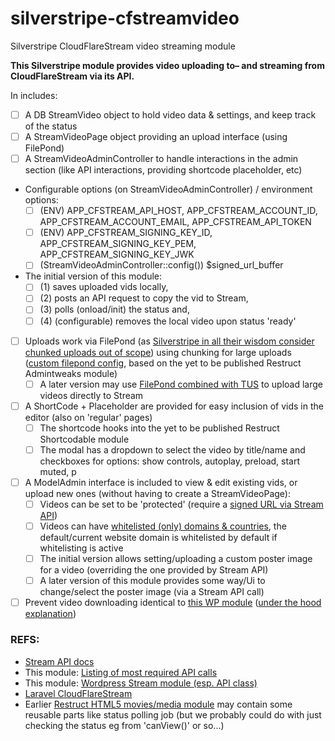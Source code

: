 # silverstripe-cfstreamvideo
Silverstripe CloudFlareStream video streaming module

**This Silverstripe module provides video uploading to– and streaming from CloudFlareStream via its API.**  

In includes: 
- [ ] A DB StreamVideo object to hold video data & settings, and keep track of the status
- [ ] A StreamVideoPage object providing an upload interface (using FilePond)
- [ ] A StreamVideoAdminController to handle interactions in the admin section (like API interactions, providing shortcode placeholder, etc)
- Configurable options (on StreamVideoAdminController) / environment options:
  - [ ] (ENV) APP_CFSTREAM_API_HOST, APP_CFSTREAM_ACCOUNT_ID, APP_CFSTREAM_ACCOUNT_EMAIL, APP_CFSTREAM_API_TOKEN
  - [ ] (ENV) APP_CFSTREAM_SIGNING_KEY_ID, APP_CFSTREAM_SIGNING_KEY_PEM, APP_CFSTREAM_SIGNING_KEY_JWK
  - [ ] (StreamVideoAdminController::config()) $signed_url_buffer
- The initial version of this module:
  - [ ] (1) saves uploaded vids locally, 
  - [ ] (2) posts an API request to copy the vid to Stream, 
  - [ ] (3) polls (onload/init) the status and, 
  - [ ] (4) (configurable) removes the local video upon status 'ready'
- [ ] Uploads work via FilePond (as [Silverstripe in all their wisdom consider chunked uploads out of scope](https://github.com/silverstripe/silverstripe-assets/issues/421)) using chunking for large uploads ([custom filepond config](https://pqina.nl/filepond/docs/api/server/#process-chunks), based on the yet to be published Restruct Admintweaks module)
  - [ ] A later version may use [FilePond combined with TUS](https://github.com/pqina/filepond/issues/48#issuecomment-439448836) to upload large videos directly to Stream
- [ ] A ShortCode + Placeholder are provided for easy inclusion of vids in the editor (also on 'regular' pages)
  - [ ] The shortcode hooks into the yet to be published Restruct Shortcodable module
  - [ ] The modal has a dropdown to select the video by title/name and checkboxes for options: show controls, autoplay, preload, start muted, p
- [ ] A ModelAdmin interface is included to view & edit existing vids, or upload new ones (without having to create a StreamVideoPage):
  - [ ] Videos can be set to be 'protected' (require a [signed URL via Stream API](https://developers.cloudflare.com/stream/viewing-videos/securing-your-stream))
  - [ ] Videos can have [whitelisted (only) domains & countries](https://developers.cloudflare.com/stream/viewing-videos/securing-your-stream#signed-urls), the default/current website domain is whitelisted by default if whitelisting is active
  - [ ] The initial version allows setting/uploading a custom poster image for a video (overriding the one provided by Stream API)
  - [ ] A later version of this module provides some way/Ui to change/select the poster image (via a Stream API call)
- [ ] Prevent video downloading identical to [this WP module](https://cfpowertools.com/article/cloudflare-stream-wordpress-plugin-for-video-protection/) ([under the hood explanation](https://cfpowertools.com/article/cloudflare-stream-video-protection-wordpress-plugin-in-action/))

### REFS:
- [Stream API docs](https://developers.cloudflare.com/stream/)
- This module: [Listing of most required API calls](/API_REQS_NOTES)
- This module: [Wordpress Stream module (esp. API class)](/z_wpplugin/src/inc/class-cloudflare-stream-api.php)
- [Laravel CloudFlareStream](https://github.com/afloeter/laravel-cloudflare-stream/blob/master/src/CloudflareStream.php)
- Earlier [Restruct HTML5 movies/media module](https://github.com/micschk/silverstripe-html5-media/blob/master/code/TranscodeJob.php) may contain some reusable parts like status polling job (but we probably could do with just checking the status eg from 'canView()' or so...)

